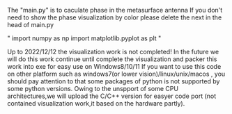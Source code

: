   The "main.py" is to caculate phase in the metasurface antenna 
  If you don't need to show the phase visualization by color please delete the next in the head of main.py

"
import numpy as np
import matplotlib.pyplot as  plt
"

  Up to  2022/12/12 the visualization work is not completed!
  In the future we will do this work continue until complete the visualization and packer this work into exe for easy use on Windows8/10/11
  If you want to use this code on other platform such as windows7(or lower vision)/linux/unix/macos , you should pay attention to that some packages of python is not supported by some python versions.
  Owing to the unspport of some CPU architectures,we will upload the C/C++ version for easyer code port (not contained visualization work,it based on the hardware partly).
